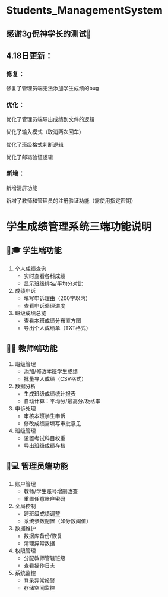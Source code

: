 # Students_ManagementSystem  

## 感谢3g倪神学长的测试🫡

## 4.18日更新：
### 修复：
修复了管理员端无法添加学生成绩的bug
### 优化：
优化了管理员端导出成绩到文件的逻辑  

优化了输入模式（取消两次回车） 

优化了班级格式判断逻辑  

优化了邮箱验证逻辑  


### 新增：
新增清屏功能  

新增了教师和管理员的注册验证功能（需使用指定密钥） 



# 学生成绩管理系统三端功能说明


## 👨🎓 学生端功能

1. 个人成绩查询
   - 实时查看各科成绩
   - 显示班级排名/平均分对比
2. 成绩申诉
   - 填写申诉理由（200字以内）
   - 查看申诉处理进度
3. 班级成绩总览
   - 查看本班成绩分布直方图
   - 导出个人成绩单（TXT格式）



## 👩🏫 教师端功能
1. 班级管理
   - 添加/修改本班学生成绩
   - 批量导入成绩（CSV格式）
2. 数据分析
   - 生成班级成绩统计报表
   - 自动计算：平均分/最高分/及格率
3. 申诉处理
   - 审核本班学生申诉
   - 修改成绩需填写审批意见
4. 班级管理
   - 设置考试科目权重
   - 导出班级成绩存档


## 👨💻 管理员端功能
1. 账户管理
   - 教师/学生账号增删改查
   - 重置任意账户密码
2. 全局控制
   - 跨班级成绩调整
   - 系统参数配置（如分数阈值）
3. 数据维护
   - 数据库备份/恢复
   - 清理异常数据
4. 权限管理
   - 分配教师管辖班级
   - 查看操作日志
5. 系统监控
   - 登录异常报警
   - 存储空间监控
